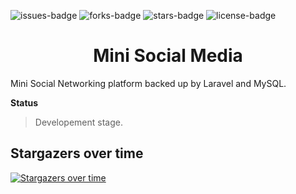 ![issues-badge](https://img.shields.io/github/forks/jamesgeorge007/Mini-Social-Media.svg) ![forks-badge](https://img.shields.io/github/forks/jamesgeorge007/Mini-Social-Media.svg) ![stars-badge](https://img.shields.io/github/stars/jamesgeorge007/Mini-Social-Media.svg) ![license-badge](https://img.shields.io/github/license/jamesgeorge007/Mini-Social-Media.svg)

<h1 align="center">Mini Social Media</h1>

Mini Social Networking platform backed up by Laravel and MySQL.

**Status** 
> Developement stage.

## Stargazers over time

[![Stargazers over time](https://starcharts.herokuapp.com/jamesgeorge007/Mini-Social-Media.svg)](https://starcharts.herokuapp.com/jamesgeorge007/Mini-Social-Media)
